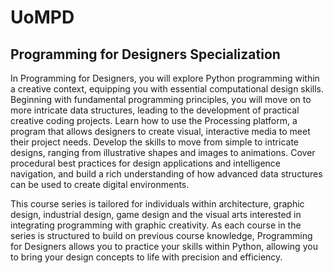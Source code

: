# UoMPD
## Programming for Designers Specialization

In Programming for Designers, you will explore Python programming within a creative context, equipping you with essential computational design skills. Beginning with fundamental programming principles, you will move on to more intricate data structures, leading to the development of practical creative coding projects. Learn how to use the Processing platform, a program that allows designers to create visual, interactive media to meet their project needs. Develop the skills to move from simple to intricate designs, ranging from illustrative shapes and images to animations. Cover procedural best practices for design applications and intelligence navigation, and build a rich understanding of how advanced data structures can be used to create digital environments. 

This course series is tailored for individuals within architecture, graphic design, industrial design, game design and the visual arts interested in integrating programming with graphic creativity. As each course in the series is structured to build on previous course knowledge, Programming for Designers allows you to practice your skills within Python, allowing you to bring your design concepts to life with precision and efficiency.    
